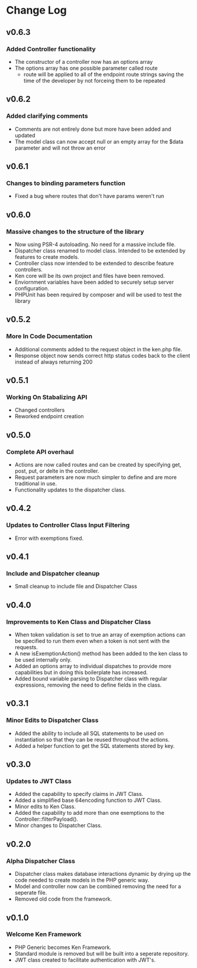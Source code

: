 # Change Log

## v0.6.3

### Added Controller functionality

- The constructor of a controller now has an options array
- The options array has one possible parameter called route
  - route will be applied to all of the endpoint route strings saving the time of the developer by not forceing them to be repeated

## v0.6.2

### Added clarifying comments

- Comments are not entirely done but more have been added and updated
- The model class can now accept null or an empty array for the \$data parameter and will not throw an error

## v0.6.1

### Changes to binding parameters function

- Fixed a bug where routes that don't have params weren't run

## v0.6.0

### Massive changes to the structure of the library

- Now using PSR-4 autoloading. No need for a massive include file.
- Dispatcher class renamed to model class. Intended to be extended by features to create models.
- Controller class now intended to be extended to describe feature controllers.
- Ken core will be its own project and files have been removed.
- Enviornment variables have been added to securely setup server configuration.
- PHPUnit has been required by composer and will be used to test the library

## v0.5.2

### More In Code Documentation

- Additional comments added to the request object in the ken.php file.
- Response object now sends correct http status codes back to the client instead of always returning 200

## v0.5.1

### Working On Stabalizing API

- Changed controllers
- Reworked endpoint creation

## v0.5.0

### Complete API overhaul

- Actions are now called routes and can be created by specifying get, post, put, or delte in the controller.
- Request parameters are now much simpler to define and are more traditional in use.
- Functionality updates to the dispatcher class.

## v0.4.2

### Updates to Controller Class Input Filtering

- Error with exemptions fixed.

## v0.4.1

### Include and Dispatcher cleanup

- Small cleanup to include file and Dispatcher Class

## v0.4.0

### Improvements to Ken Class and Dispatcher Class

- When token validation is set to true an array of exemption actions can be specified to run them even when a token is not sent with the requests.
- A new isExemptionAction() method has been added to the ken class to be used internally only.
- Added an options array to individual dispatches to provide more capabilities but in doing this boilerplate has increased.
- Added bound variable parsing to Dispatcher class with regular expressions, removing the need to define fields in the class.

## v0.3.1

### Minor Edits to Dispatcher Class

- Added the ability to include all SQL statements to be used on instantiation so that they can be reused throughout the actions.
- Added a helper function to get the SQL statements stored by key.

## v0.3.0

### Updates to JWT Class

- Added the capability to specify claims in JWT Class.
- Added a simplified base 64encoding function to JWT Class.
- Minor edits to Ken Class.
- Added the capability to add more than one exemptions to the Controller::filterPayload().
- Minor changes to Dispatcher Class.

## v0.2.0

### Alpha Dispatcher Class

- Dispatcher class makes database interactions dynamic by drying up the code needed to create models in the PHP generic way.
- Model and controller now can be combined removing the need for a seperate file.
- Removed old code from the framework.

## v0.1.0

### Welcome Ken Framework

- PHP Generic becomes Ken Framework.
- Standard module is removed but will be built into a seperate repository.
- JWT class created to facilitate authentication with JWT's.
